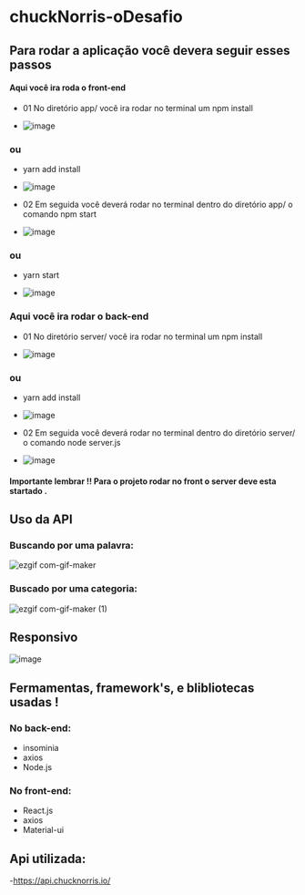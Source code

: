 # chuckNorris-oDesafio




## Para rodar a aplicação você devera seguir esses passos
#### Aqui você ira roda o front-end

- 01 No diretório app/ você ira rodar no terminal um npm install 

- ![image](https://user-images.githubusercontent.com/72813560/109456201-0f18b700-7a37-11eb-9c3d-b7ba07f0bf93.png)

### ou 

- yarn add install

- ![image](https://user-images.githubusercontent.com/72813560/109456243-26f03b00-7a37-11eb-83db-8aefb3cb8506.png)


- 02 Em seguida você deverá rodar no terminal dentro do diretório app/ o comando npm start

- ![image](https://user-images.githubusercontent.com/72813560/109456328-5acb6080-7a37-11eb-8f28-0440401eb311.png)

### ou

- yarn start

- ![image](https://user-images.githubusercontent.com/72813560/109456280-3e2f2880-7a37-11eb-8e3f-7f213256e1cd.png)

### Aqui você ira rodar o back-end
- 01 No diretório server/ você ira rodar no terminal um npm install

- ![image](https://user-images.githubusercontent.com/72813560/109455069-88fb7100-7a34-11eb-8d3f-713aa4351091.png)
### ou

- yarn add install

- ![image](https://user-images.githubusercontent.com/72813560/109455737-02479380-7a36-11eb-855e-cd3ee2d81cd5.png)

- 02 Em seguida você deverá rodar no terminal dentro do diretório server/ o comando node server.js

- ![image](https://user-images.githubusercontent.com/72813560/109456065-c52fd100-7a36-11eb-9098-0f8dc23ce522.png)

#### Importante lembrar !! Para o projeto rodar no front o server deve esta startado .

## Uso da API


### Buscando por uma palavra:


![ezgif com-gif-maker](https://user-images.githubusercontent.com/72813560/109453845-c6aaca80-7a31-11eb-8783-90fcd8f08ede.gif)



### Buscado por uma categoria:

![ezgif com-gif-maker (1)](https://user-images.githubusercontent.com/72813560/109454432-fdcdab80-7a32-11eb-9ddf-4eab109470e4.gif)



## Responsivo 

![image](https://user-images.githubusercontent.com/72813560/109457089-eabdda00-7a38-11eb-8375-5f0b98b3d6ff.png)


## Fermamentas, framework's, e blibliotecas  usadas !

### No back-end:
- insominia
- axios
- Node.js

### No front-end:
- React.js
- axios
- Material-ui

## Api utilizada:

-https://api.chucknorris.io/

